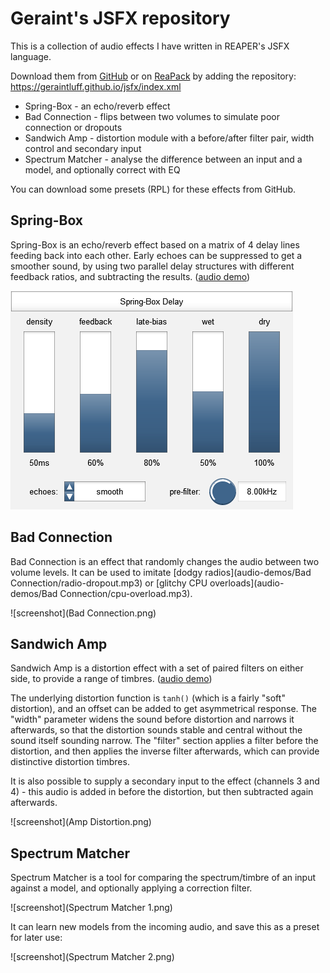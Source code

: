 # Geraint's JSFX repository

This is a collection of audio effects I have written in REAPER's JSFX language.

Download them from [GitHub](https://github.com/geraintluff/jsfx) or on [ReaPack](https://reapack.com/) by adding the repository: https://geraintluff.github.io/jsfx/index.xml

* Spring-Box - an echo/reverb effect
* Bad Connection - flips between two volumes to simulate poor connection or dropouts
* Sandwich Amp - distortion module with a before/after filter pair, width control and secondary input
* Spectrum Matcher - analyse the difference between an input and a model, and optionally correct with EQ

You can download some presets (RPL) for these effects from GitHub.

## Spring-Box

Spring-Box is an echo/reverb effect based on a matrix of 4 delay lines feeding back into each other.  Early echoes can be suppressed to get a smoother sound, by using two parallel delay structures with different feedback ratios, and subtracting the results.  ([audio demo](audio-demos/spring-box.mp3))

![screenshot](Spring-Box.png)

## Bad Connection

Bad Connection is an effect that randomly changes the audio between two volume levels.  It can be used to imitate [dodgy radios](audio-demos/Bad Connection/radio-dropout.mp3) or [glitchy CPU overloads](audio-demos/Bad Connection/cpu-overload.mp3).

![screenshot](Bad Connection.png)

## Sandwich Amp

Sandwich Amp is a distortion effect with a set of paired filters on either side, to provide a range of timbres.  ([audio demo](audio-demos/sandwich-amp.mp3))

The underlying distortion function is `tanh()` (which is a fairly "soft" distortion), and an offset can be added to get asymmetrical response.  The "width" parameter widens the sound before distortion and narrows it afterwards, so that the distortion sounds stable and central without the sound itself sounding narrow.  The "filter" section applies a filter before the distortion, and then applies the inverse filter afterwards, which can provide distinctive distortion timbres.

It is also possible to supply a secondary input to the effect (channels 3 and 4) - this audio is added in before the distortion, but then subtracted again afterwards.

![screenshot](Amp Distortion.png)

## Spectrum Matcher

Spectrum Matcher is a tool for comparing the spectrum/timbre of an input against a model, and optionally applying a correction filter.

![screenshot](Spectrum Matcher 1.png)

It can learn new models from the incoming audio, and save this as a preset for later use:

![screenshot](Spectrum Matcher 2.png)
